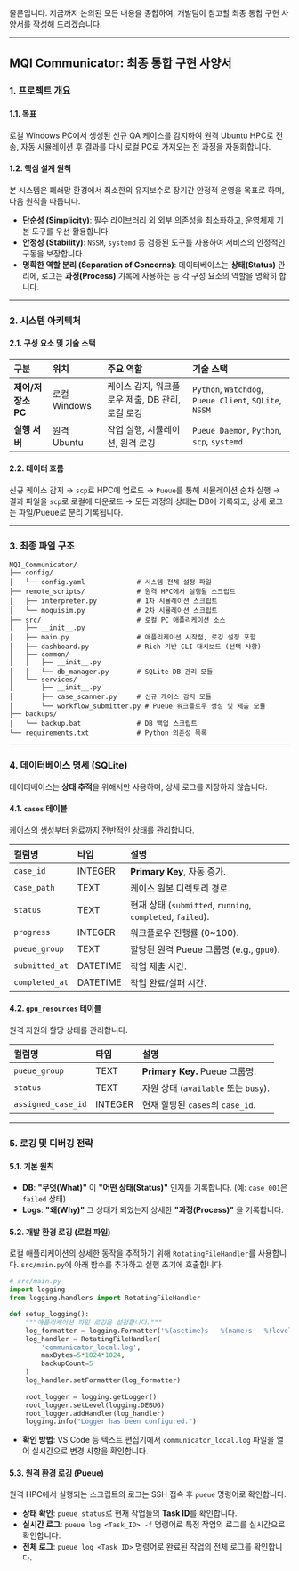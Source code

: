 물론입니다. 지금까지 논의된 모든 내용을 종합하여, 개발팀이 참고할 최종 통합 구현 사양서를 작성해 드리겠습니다.

-----

## MQI Communicator: 최종 통합 구현 사양서

### 1\. 프로젝트 개요

#### 1.1. 목표

로컬 Windows PC에서 생성된 신규 QA 케이스를 감지하여 원격 Ubuntu HPC로 전송, 자동 시뮬레이션 후 결과를 다시 로컬 PC로 가져오는 전 과정을 자동화합니다.

#### 1.2. 핵심 설계 원칙

본 시스템은 폐쇄망 환경에서 최소한의 유지보수로 장기간 안정적 운영을 목표로 하며, 다음 원칙을 따릅니다.

  * **단순성 (Simplicity)**: 필수 라이브러리 외 외부 의존성을 최소화하고, 운영체제 기본 도구를 우선 활용합니다.
  * **안정성 (Stability)**: `NSSM`, `systemd` 등 검증된 도구를 사용하여 서비스의 안정적인 구동을 보장합니다.
  * **명확한 역할 분리 (Separation of Concerns)**: 데이터베이스는 **상태(Status)** 관리에, 로그는 **과정(Process)** 기록에 사용하는 등 각 구성 요소의 역할을 명확히 합니다.

-----

### 2\. 시스템 아키텍처

#### 2.1. 구성 요소 및 기술 스택

| 구분 | 위치 | 주요 역할 | 기술 스택 |
| :--- | :--- | :--- | :--- |
| **제어/저장소 PC** | 로컬 Windows | 케이스 감지, 워크플로우 제출, DB 관리, 로컬 로깅 | `Python`, `Watchdog`, `Pueue Client`, `SQLite`, `NSSM` |
| **실행 서버** | 원격 Ubuntu | 작업 실행, 시뮬레이션, 원격 로깅 | `Pueue Daemon`, `Python`, `scp`, `systemd` |

#### 2.2. 데이터 흐름

신규 케이스 감지 → `scp`로 HPC에 업로드 → `Pueue`를 통해 시뮬레이션 순차 실행 → 결과 파일을 `scp`로 로컬에 다운로드 → 모든 과정의 상태는 DB에 기록되고, 상세 로그는 파일/Pueue로 분리 기록됩니다.

-----

### 3\. 최종 파일 구조

```
MQI_Communicator/
├── config/
│   └── config.yaml             # 시스템 전체 설정 파일
├── remote_scripts/             # 원격 HPC에서 실행될 스크립트
│   ├── interpreter.py          # 1차 시뮬레이션 스크립트
│   └── moquisim.py             # 2차 시뮬레이션 스크립트
├── src/                        # 로컬 PC 애플리케이션 소스
│   ├── __init__.py
│   ├── main.py                 # 애플리케이션 시작점, 로깅 설정 포함
│   ├── dashboard.py            # Rich 기반 CLI 대시보드 (선택 사항)
│   ├── common/
│   │   ├── __init__.py
│   │   └── db_manager.py       # SQLite DB 관리 모듈
│   └── services/
│       ├── __init__.py
│       ├── case_scanner.py     # 신규 케이스 감지 모듈
│       └── workflow_submitter.py # Pueue 워크플로우 생성 및 제출 모듈
├── backups/
│   └── backup.bat              # DB 백업 스크립트
└── requirements.txt            # Python 의존성 목록
```

-----

### 4\. 데이터베이스 명세 (SQLite)

데이터베이스는 **상태 추적**을 위해서만 사용하며, 상세 로그를 저장하지 않습니다.

#### 4.1. `cases` 테이블

케이스의 생성부터 완료까지 전반적인 상태를 관리합니다.

| 컬럼명 | 타입 | 설명 |
| :--- | :--- | :--- |
| `case_id` | INTEGER | **Primary Key**, 자동 증가. |
| `case_path` | TEXT | 케이스 원본 디렉토리 경로. |
| `status` | TEXT | 현재 상태 (`submitted`, `running`, `completed`, `failed`). |
| `progress` | INTEGER | 워크플로우 진행률 (0\~100). |
| `pueue_group` | TEXT | 할당된 원격 Pueue 그룹명 (e.g., `gpu0`). |
| `submitted_at`| DATETIME | 작업 제출 시간. |
| `completed_at`| DATETIME | 작업 완료/실패 시간. |

#### 4.2. `gpu_resources` 테이블

원격 자원의 할당 상태를 관리합니다.

| 컬럼명 | 타입 | 설명 |
| :--- | :--- | :--- |
| `pueue_group` | TEXT | **Primary Key.** Pueue 그룹명. |
| `status` | TEXT | 자원 상태 (`available` 또는 `busy`). |
| `assigned_case_id`| INTEGER | 현재 할당된 `cases`의 `case_id`. |

-----

### 5\. 로깅 및 디버깅 전략

#### 5.1. 기본 원칙

  * **DB**: **"무엇(What)"** 이 **"어떤 상태(Status)"** 인지를 기록합니다. (예: `case_001`은 `failed` 상태)
  * **Logs**: **"왜(Why)"** 그 상태가 되었는지 상세한 **"과정(Process)"** 을 기록합니다.

#### 5.2. 개발 환경 로깅 (로컬 파일)

로컬 애플리케이션의 상세한 동작을 추적하기 위해 `RotatingFileHandler`를 사용합니다. `src/main.py`에 아래 함수를 추가하고 실행 초기에 호출합니다.

```python
# src/main.py
import logging
from logging.handlers import RotatingFileHandler

def setup_logging():
    """애플리케이션 파일 로깅을 설정합니다."""
    log_formatter = logging.Formatter('%(asctime)s - %(name)s - %(levelname)s - %(message)s')
    log_handler = RotatingFileHandler(
        'communicator_local.log', 
        maxBytes=5*1024*1024, 
        backupCount=5
    )
    log_handler.setFormatter(log_formatter)
    
    root_logger = logging.getLogger()
    root_logger.setLevel(logging.DEBUG)
    root_logger.addHandler(log_handler)
    logging.info("Logger has been configured.")
```

  * **확인 방법**: VS Code 등 텍스트 편집기에서 `communicator_local.log` 파일을 열어 실시간으로 변경 사항을 확인합니다.

#### 5.3. 원격 환경 로깅 (Pueue)

원격 HPC에서 실행되는 스크립트의 로그는 SSH 접속 후 `pueue` 명령어로 확인합니다.

  * **상태 확인**: `pueue status`로 현재 작업들의 **Task ID**를 확인합니다.
  * **실시간 로그**: `pueue log <Task_ID> -f` 명령어로 특정 작업의 로그를 실시간으로 확인합니다.
  * **전체 로그**: `pueue log <Task_ID>` 명령어로 완료된 작업의 전체 로그를 확인합니다.